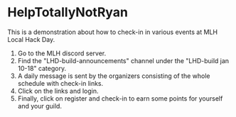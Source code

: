 # HelpTotallyNotRyan
This is a demonstration about how to check-in in various events at MLH Local Hack Day.

1) Go to the MLH discord server.
2) Find the "LHD-build-announcements" channel under the "LHD-build jan 10-18" category.
3) A daily message is sent by the organizers consisting of the whole schedule with check-in links.
4) Click on the links and login.
5) Finally, click on register and check-in to earn some points for yourself and your guild.
